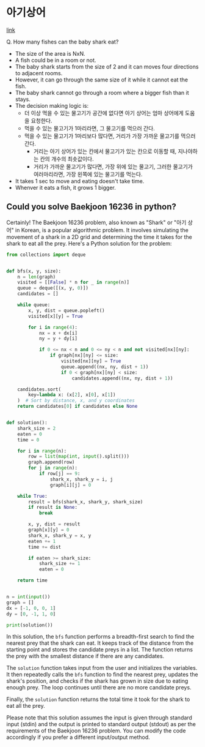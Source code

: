 # 아기상어

[link](https://www.acmicpc.net/problem/16236)

Q. How many fishes can the baby shark eat?

- The size of the area is NxN.
- A fish could be in a room or not. 
- The baby shark starts from the size of 2 and it can moves four directions to adjacent rooms.
- However, it can go through the same size of it while it cannot eat the fish.
- The baby shark cannot go through a room where a bigger fish than it stays.
- The decision making logic is:
    - 더 이상 먹을 수 있는 물고기가 공간에 없다면 아기 상어는 엄마 상어에게 도움을 요청한다.
    - 먹을 수 있는 물고기가 1마리라면, 그 물고기를 먹으러 간다.
    - 먹을 수 있는 물고기가 1마리보다 많다면, 거리가 가장 가까운 물고기를 먹으러 간다.
        - 거리는 아기 상어가 있는 칸에서 물고기가 있는 칸으로 이동할 때, 지나야하는 칸의 개수의 최솟값이다.
        - 거리가 가까운 물고기가 많다면, 가장 위에 있는 물고기, 그러한 물고기가 여러마리라면, 가장 왼쪽에 있는 물고기를 먹는다.
- It takes 1 sec to move and eating doesn't take time.
- Whenver it eats a fish, it grows 1 bigger.

## Could you solve Baekjoon 16236 in python?

Certainly! The Baekjoon 16236 problem, also known as "Shark" or "아기 상어" in Korean, is a popular algorithmic problem. It involves simulating the movement of a shark in a 2D grid and determining the time it takes for the shark to eat all the prey. Here's a Python solution for the problem:

```python
from collections import deque


def bfs(x, y, size):
    n = len(graph)
    visited = [[False] * n for _ in range(n)]
    queue = deque([(x, y, 0)])
    candidates = []

    while queue:
        x, y, dist = queue.popleft()
        visited[x][y] = True

        for i in range(4):
            nx = x + dx[i]
            ny = y + dy[i]

            if 0 <= nx < n and 0 <= ny < n and not visited[nx][ny]:
                if graph[nx][ny] <= size:
                    visited[nx][ny] = True
                    queue.append((nx, ny, dist + 1))
                    if 0 < graph[nx][ny] < size:
                        candidates.append((nx, ny, dist + 1))

    candidates.sort(
        key=lambda x: (x[2], x[0], x[1])
    )  # Sort by distance, x, and y coordinates
    return candidates[0] if candidates else None


def solution():
    shark_size = 2
    eaten = 0
    time = 0

    for i in range(n):
        row = list(map(int, input().split()))
        graph.append(row)
        for j in range(n):
            if row[j] == 9:
                shark_x, shark_y = i, j
                graph[i][j] = 0

    while True:
        result = bfs(shark_x, shark_y, shark_size)
        if result is None:
            break

        x, y, dist = result
        graph[x][y] = 0
        shark_x, shark_y = x, y
        eaten += 1
        time += dist

        if eaten >= shark_size:
            shark_size += 1
            eaten = 0

    return time


n = int(input())
graph = []
dx = [-1, 0, 0, 1]
dy = [0, -1, 1, 0]

print(solution())
```

In this solution, the `bfs` function performs a breadth-first search to find the nearest prey that the shark can eat. It keeps track of the distance from the starting point and stores the candidate preys in a list. The function returns the prey with the smallest distance if there are any candidates.

The `solution` function takes input from the user and initializes the variables. It then repeatedly calls the `bfs` function to find the nearest prey, updates the shark's position, and checks if the shark has grown in size due to eating enough prey. The loop continues until there are no more candidate preys.

Finally, the `solution` function returns the total time it took for the shark to eat all the prey.

Please note that this solution assumes the input is given through standard input (stdin) and the output is printed to standard output (stdout) as per the requirements of the Baekjoon 16236 problem. You can modify the code accordingly if you prefer a different input/output method.
